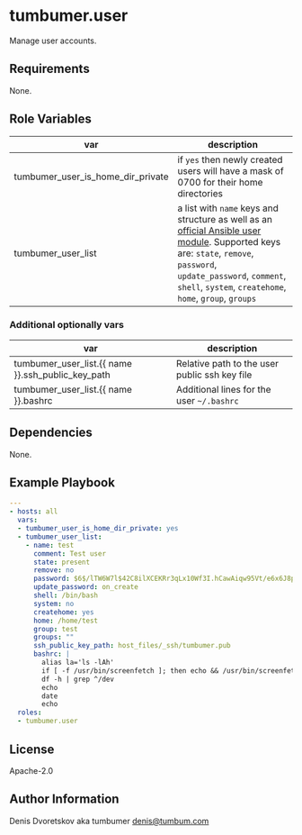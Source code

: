 # tumbumer.user

Manage user accounts.

## Requirements

None.

## Role Variables

var | description
---|---
tumbumer_user_is_home_dir_private | if `yes` then newly created users will have a mask of 0700 for their home directories
tumbumer_user_list | a list with `name` keys and structure as well as an [official Ansible user module](https://docs.ansible.com/ansible/user_module.html). Supported keys are: `state`, `remove`, `password`, `update_password`, `comment`, `shell`, `system`, `createhome`, `home`, `group`, `groups`

### Additional optionally vars

var | description
---|---
tumbumer_user_list.{{ name }}.ssh_public_key_path | Relative path to the user public ssh key file
tumbumer_user_list.{{ name }}.bashrc | Additional lines for the user `~/.bashrc`

## Dependencies

None.

## Example Playbook
```yaml
---
- hosts: all
  vars:
  - tumbumer_user_is_home_dir_private: yes
  - tumbumer_user_list:
    - name: test
      comment: Test user
      state: present
      remove: no
      password: $6$/lTW6W7l$42C8ilXCEKRr3qLx10Wf3I.hCawAiqw95Vt/e6x6J8pzxszeooo3pd5ppwBW6VEWRKLTbMhChTVwEjmj1vVox.
      update_password: on_create
      shell: /bin/bash
      system: no
      createhome: yes
      home: /home/test
      group: test
      groups: ""
      ssh_public_key_path: host_files/_ssh/tumbumer.pub
      bashrc: |
        alias la='ls -lAh'
        if [ -f /usr/bin/screenfetch ]; then echo && /usr/bin/screenfetch -c ,2; fi
        df -h | grep ^/dev
        echo
        date
        echo
  roles:
  - tumbumer.user
```

## License

Apache-2.0

## Author Information

Denis Dvoretskov aka tumbumer <denis@tumbum.com>
